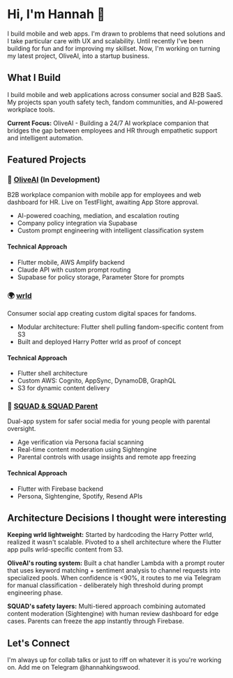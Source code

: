 # Hi, I'm Hannah 👋

I build mobile and web apps. I'm drawn to problems that need solutions and I take particular care with UX and scalability. Until recently I've been building for fun and for improving my skillset. Now, I'm working on turning my latest project, OliveAI, into a startup business.

## What I Build

I build mobile and web applications across consumer social and B2B SaaS. My projects span youth safety tech, fandom communities, and AI-powered workplace tools.

**Current Focus:** OliveAI - Building a 24/7 AI workplace companion that bridges the gap between employees and HR through empathetic support and intelligent automation.

## Featured Projects

### 🤖 [OliveAI](https://github.com/HT1994378/oliveai) (In Development)
B2B workplace companion with mobile app for employees and web dashboard for HR. Live on TestFlight, awaiting App Store approval.
- AI-powered coaching, mediation, and escalation routing
- Company policy integration via Supabase
- Custom prompt engineering with intelligent classification system

#### Technical Approach
- Flutter mobile, AWS Amplify backend
- Claude API with custom prompt routing
- Supabase for policy storage, Parameter Store for prompts

### 🌍 [wrld](https://github.com/HT1994378/wrld)
Consumer social app creating custom digital spaces for fandoms.
- Modular architecture: Flutter shell pulling fandom-specific content from S3
- Built and deployed Harry Potter wrld as proof of concept

#### Technical Approach
- Flutter shell architecture
- Custom AWS: Cognito, AppSync, DynamoDB, GraphQL
- S3 for dynamic content delivery

### 👥 [SQUAD & SQUAD Parent](https://github.com/HT1994378/SQUAD)
Dual-app system for safer social media for young people with parental oversight.
- Age verification via Persona facial scanning
- Real-time content moderation using Sightengine
- Parental controls with usage insights and remote app freezing
  
#### Technical Approach
- Flutter with Firebase backend
- Persona, Sightengine, Spotify, Resend APIs

## Architecture Decisions I thought were interesting

**Keeping wrld lightweight:** Started by hardcoding the Harry Potter wrld, realized it wasn't scalable. Pivoted to a shell architecture where the Flutter app pulls wrld-specific content from S3.

**OliveAI's routing system:** Built a chat handler Lambda with a prompt router that uses keyword matching + sentiment analysis to channel requests into specialized pools. When confidence is <90%, it routes to me via Telegram for manual classification - deliberately high threshold during prompt engineering phase.

**SQUAD's safety layers:** Multi-tiered approach combining automated content moderation (Sightengine) with human review dashboard for edge cases. Parents can freeze the app instantly through Firebase.

## Let's Connect

I'm always up for collab talks or just to riff on whatever it is you're working on. Add me on Telegram @hannahkingswood.
